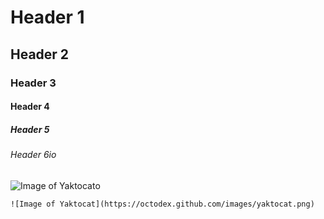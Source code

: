 # Header 1
## Header 2
### Header 3
#### Header 4
##### Header 5
###### Header 6io
![Image of Yaktocato](https://octodex.github.com/images/yaktocat.png)
```
![Image of Yaktocat](https://octodex.github.com/images/yaktocat.png)
```

